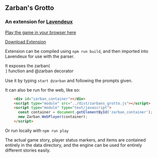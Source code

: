## Zarban's Grotto
### An extension for [Lavendeux](https://rscarson.github.io/lavendeux/)

[Play the game in your browser here](https://rscarson.github.io/zarban/#)

[Download Extension](https://github.com/rscarson/zarbans-grotto/releases/latest/download/zarbans_grotto.js)

Extension can be compiled using ```npm run build```, and then imported into Lavendeux for use with the parser.

It exposes the zarban(<option number>) function and <number> @zarban decorator

Use it by typing `start @zarban` and following the prompts given.

It can also be run for the web, like so:
```html
    <div id="zarban_container"></div>
    <script type="module" src="../dist/zarbans_grotto.js"></script>
    <script type="module" type="text/javascript">
      const container = document.getElementById('zarban_container');
      new Zarban.WebPlayer(container);
    </script>
```

Or run locally with ```npm run play```

The actual game story, player status markers, and items are contained entirely in the data directory, and the engine can be used for entirely different stories easily.
